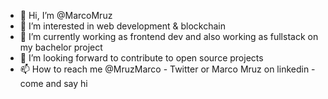 - 👋 Hi, I’m @MarcoMruz
- 👀 I’m interested in web development & blockchain
- 🌱 I’m currently working as frontend dev and also working as fullstack on my bachelor project
- 💞️ I’m looking forward to contribute to open source projects
- 📫 How to reach me @MruzMarco - Twitter or Marco Mruz on linkedin - come and say hi

<!---
MarcoMruz/MarcoMruz is a ✨ special ✨ repository because its `README.md` (this file) appears on your GitHub profile.
You can click the Preview link to take a look at your changes.
--->
